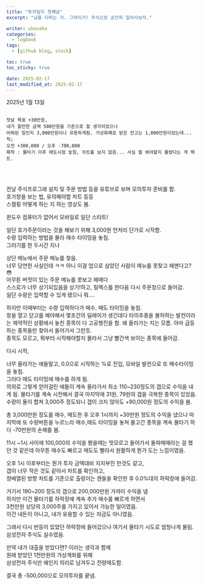 ```yaml
---
title: "투자일지 첫째날"
excerpt: "남들 다하는 거. 그까이거! 주식으로 굳건히 일어서보자."

writer: uhooaha
categories:
  - logbook
tags:
  - [github blog, stock]

toc: true
toc_sticky: true

date: 2025-02-17
last_modified_at: 2025-02-17
---
```




  2025년 1월 13일  
  
  ```

  첫날 목표 +30만원,  
  내가 할만한 금액 500만원을 기준으로 할 생각이었으나    
  어찌된 일인지 3,000만원이나 유용하게됨. 가상화폐로 받은 잔고는 1,000만원이었는데... 헉;
  오전 +300,000 / 오후 -700,000  
  패착 : 물타기 이후 매도시점 놓침, 차트를 보지 않음... 사실 뭘 봐야할지 몰랐다는 게 팩트.

  ```      

<br>
<br>     
         
전날 주식프로그래 설치 및 주문 방법 등을 유튜브로 보며 모의투자 준비를 함.   
호가창을 보는 법, 유의해야할 차트 등등  
스캘핑 어떻게 하는 지 하는 영상도 봄.  

윈도우 컴퓨터가 없어서 모바일로 일단 스타트!

일단 호가주문이라는 것을 해보기 위해 3,000원 언저리 단가로 시작함.  
수량 입력하는 방법을 몰라 매수 타이밍을 놓침.    
그러기를 한 두시간 지나    

상단 메뉴에서 주문 메뉴를 찾음.  
너무 당연한 사실인데 ㅋㅋ 아니 이걸 업으로 삼았던 사람이 메뉴를 못찾고 헤맨다고?  :flushed:    
아무튼 버젓이 있는 주문 메뉴를 못보고 헤매다    
스스로가 너무 상기되있음을 상기!하고, 릴렉스를 한다음 다시 주문창으로 들어감.    
일단 수량은 입력할 수 있게 됐으니 뭐….    

하지만 이때부터는 수량 입력하다가 매수, 매도 타이밍을 놓침.  
창을 열고 닫고를 해야해서 몇초간의 딜레이가 생긴데다 타의추종을 불허하는 발컨이라는 제약적인 상황에서 놓친 종목이 다 고공행진을 함. 
왜 올라가는 지는 모름. 아마 급등하는 종목들만 찾아서 들어가서 그런듯.   
종목도 모르고, 뭐부터 시작해야할지 몰라서 그냥 빨간색 보이는 종목에 들어감.     

다시 시작,    

너무 올라가는 애들말고, 0.0으로 시작하는 %로 진입, 모바일 발컨으로 또 매수타이밍을 놓침.  
그러다 매도 타이밍에 매수를 하게 됨.  
의외로 그렇게 얻어걸린 애들이 계속 올라가서 최소 110~230정도의 갭으로 수익을 내게 됨. 
물타기를 계속 시전해서 결국 마지막에 31원, 79원의 갭을 극복한  종목이 있었음.  
수량이 둘이 합쳐 3,000주 정도되니 갭이 크지 않아도 +90,000원 정도의 수익을 봄.   

총 3,000만원 정도를 매수, 매도한 후 오후 1시까지 +30만원 정도의 수익을 냈으나 마지막에 또 수량버튼을 누르느라 매수,매도 타이밍을 놓쳐 물고간 종목을 계속 물타기 하다 -70만원의 손해를 봄.    

11시 ~1시 사이에 100,000의 수익을 봤을때는 멋모르고 들어가서 돌파매매라는 걸 했던 것 같은데 아무튼 매수도 빠르고 매도도 빨라서 원활하게 뭔가 도는 느낌이였음.  

오후 1시 이후부터는 뭔가 투자 금액대비 지지부진 한것도 같고,    
갭이 너무 작은 것도 같아서 차트를 확인하고,  
정배열된 방향 차트를 기준으로 출렁이는 캔들을 확인한 후 0.0%대의 하락장에 들어감.    

거기서 190~200 정도의 갭으로 200,000만원 가까이 수익을 냄    
하지만 이건 물타기를 하락장에 계속 추가 매수를 빠르게 하면서    
3천만원 상당의 3,000주를 가지고 있어서 가능한 일이였음.    
이건 내돈이 아니고, 내가 유용할 수 있는 자금도 아니였음.    

그래서 다시 반등이 있었던 하락장에 들어갔으나 여기서 물타기 시도로 엄청나게 물림.   
삼성전자 주식도 실수였음.       

만약 내가 대출을 받았다면? 이라는 생각과 함께   
원래 받았던 1천만원의 가상계좌를 위해     
삼성전자 주식만 왜인지 의리로 남겨두고 전량매도함.   

결국 총 -500,000으로 모의투자를 끝냄.    